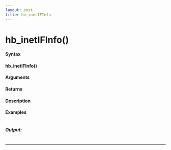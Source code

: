 ```yaml
---
layout: post
title: hb_inetIFInfo
---
```


# hb_inetIFInfo()


#### Syntax

#### hb_inetIFInfo()

#### Arguments

#### Returns

#### Description

#### Examples

```

```

##### Output:

```

```

---